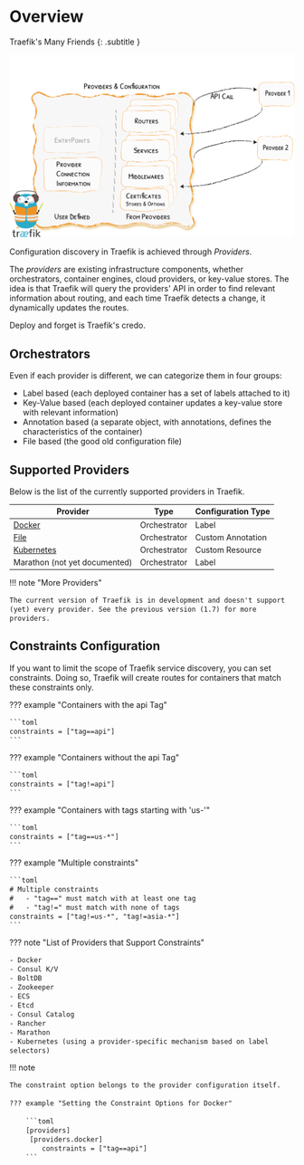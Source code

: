 # Overview

Traefik's Many Friends
{: .subtitle }

![Providers](../assets/img/providers.png)

Configuration discovery in Traefik is achieved through _Providers_.

The _providers_ are existing infrastructure components, whether orchestrators, container engines, cloud providers, or key-value stores. 
The idea is that Traefik will query the providers' API in order to find relevant information about routing,
and each time Traefik detects a change, it dynamically updates the routes.

Deploy and forget is Traefik's credo.

## Orchestrators

Even if each provider is different, we can categorize them in four groups:

- Label based (each deployed container has a set of labels attached to it)
- Key-Value based (each deployed container updates a key-value store with relevant information)
- Annotation based (a separate object, with annotations, defines the characteristics of the container)
- File based (the good old configuration file)

## Supported Providers 

Below is the list of the currently supported providers in Traefik. 

| Provider                        | Type         | Configuration Type |
|---------------------------------|--------------|--------------------|
| [Docker](./docker.md)           | Orchestrator | Label              |
| [File](./file.md)               | Orchestrator | Custom Annotation  |
| [Kubernetes](kubernetes-crd.md) | Orchestrator | Custom Resource    |
| Marathon (not yet documented)   | Orchestrator | Label              |

!!! note "More Providers"

    The current version of Traefik is in development and doesn't support (yet) every provider. See the previous version (1.7) for more providers.
    
## Constraints Configuration

If you want to limit the scope of Traefik service discovery, you can set constraints.
Doing so, Traefik will create routes for containers that match these constraints only.

??? example "Containers with the api Tag"

    ```toml
    constraints = ["tag==api"]
    ```

??? example "Containers without the api Tag"

    ```toml
    constraints = ["tag!=api"]
    ```
    
??? example "Containers with tags starting with 'us-'"

    ```toml
    constraints = ["tag==us-*"]
    ```

??? example "Multiple constraints"

    ```toml
    # Multiple constraints
    #   - "tag==" must match with at least one tag
    #   - "tag!=" must match with none of tags
    constraints = ["tag!=us-*", "tag!=asia-*"]
    ```

??? note "List of Providers that Support Constraints"

    - Docker
    - Consul K/V
    - BoltDB
    - Zookeeper
    - ECS
    - Etcd
    - Consul Catalog
    - Rancher
    - Marathon
    - Kubernetes (using a provider-specific mechanism based on label selectors)
    
!!! note

    The constraint option belongs to the provider configuration itself.
   
    ??? example "Setting the Constraint Options for Docker"
   
        ```toml
        [providers]
         [providers.docker]
            constraints = ["tag==api"]
        ```
